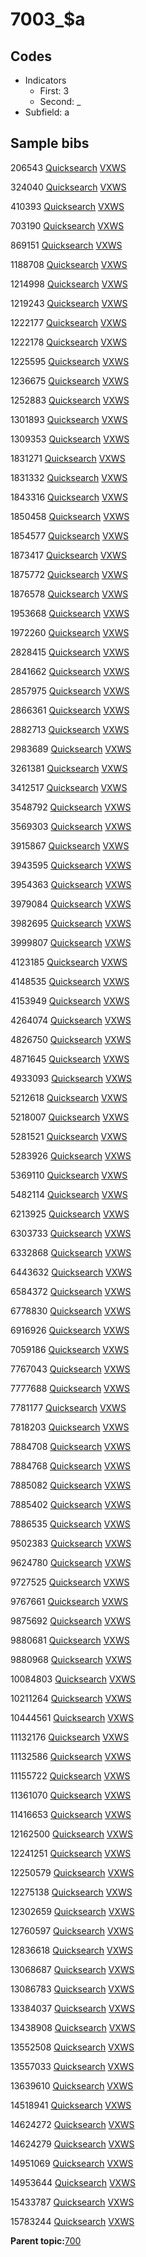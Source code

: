 # 7003\_$a

## Codes

-   Indicators
    -   First: 3
    -   Second: \_
-   Subfield: a

## Sample bibs

206543 [Quicksearch](https://search.library.yale.edu/catalog/206543) [VXWS](http://prodorbis.library.yale.edu:7014/vxws/GetHoldingsService?bibId=206543)

324040 [Quicksearch](https://search.library.yale.edu/catalog/324040) [VXWS](http://prodorbis.library.yale.edu:7014/vxws/GetHoldingsService?bibId=324040)

410393 [Quicksearch](https://search.library.yale.edu/catalog/410393) [VXWS](http://prodorbis.library.yale.edu:7014/vxws/GetHoldingsService?bibId=410393)

703190 [Quicksearch](https://search.library.yale.edu/catalog/703190) [VXWS](http://prodorbis.library.yale.edu:7014/vxws/GetHoldingsService?bibId=703190)

869151 [Quicksearch](https://search.library.yale.edu/catalog/869151) [VXWS](http://prodorbis.library.yale.edu:7014/vxws/GetHoldingsService?bibId=869151)

1188708 [Quicksearch](https://search.library.yale.edu/catalog/1188708) [VXWS](http://prodorbis.library.yale.edu:7014/vxws/GetHoldingsService?bibId=1188708)

1214998 [Quicksearch](https://search.library.yale.edu/catalog/1214998) [VXWS](http://prodorbis.library.yale.edu:7014/vxws/GetHoldingsService?bibId=1214998)

1219243 [Quicksearch](https://search.library.yale.edu/catalog/1219243) [VXWS](http://prodorbis.library.yale.edu:7014/vxws/GetHoldingsService?bibId=1219243)

1222177 [Quicksearch](https://search.library.yale.edu/catalog/1222177) [VXWS](http://prodorbis.library.yale.edu:7014/vxws/GetHoldingsService?bibId=1222177)

1222178 [Quicksearch](https://search.library.yale.edu/catalog/1222178) [VXWS](http://prodorbis.library.yale.edu:7014/vxws/GetHoldingsService?bibId=1222178)

1225595 [Quicksearch](https://search.library.yale.edu/catalog/1225595) [VXWS](http://prodorbis.library.yale.edu:7014/vxws/GetHoldingsService?bibId=1225595)

1236675 [Quicksearch](https://search.library.yale.edu/catalog/1236675) [VXWS](http://prodorbis.library.yale.edu:7014/vxws/GetHoldingsService?bibId=1236675)

1252883 [Quicksearch](https://search.library.yale.edu/catalog/1252883) [VXWS](http://prodorbis.library.yale.edu:7014/vxws/GetHoldingsService?bibId=1252883)

1301893 [Quicksearch](https://search.library.yale.edu/catalog/1301893) [VXWS](http://prodorbis.library.yale.edu:7014/vxws/GetHoldingsService?bibId=1301893)

1309353 [Quicksearch](https://search.library.yale.edu/catalog/1309353) [VXWS](http://prodorbis.library.yale.edu:7014/vxws/GetHoldingsService?bibId=1309353)

1831271 [Quicksearch](https://search.library.yale.edu/catalog/1831271) [VXWS](http://prodorbis.library.yale.edu:7014/vxws/GetHoldingsService?bibId=1831271)

1831332 [Quicksearch](https://search.library.yale.edu/catalog/1831332) [VXWS](http://prodorbis.library.yale.edu:7014/vxws/GetHoldingsService?bibId=1831332)

1843316 [Quicksearch](https://search.library.yale.edu/catalog/1843316) [VXWS](http://prodorbis.library.yale.edu:7014/vxws/GetHoldingsService?bibId=1843316)

1850458 [Quicksearch](https://search.library.yale.edu/catalog/1850458) [VXWS](http://prodorbis.library.yale.edu:7014/vxws/GetHoldingsService?bibId=1850458)

1854577 [Quicksearch](https://search.library.yale.edu/catalog/1854577) [VXWS](http://prodorbis.library.yale.edu:7014/vxws/GetHoldingsService?bibId=1854577)

1873417 [Quicksearch](https://search.library.yale.edu/catalog/1873417) [VXWS](http://prodorbis.library.yale.edu:7014/vxws/GetHoldingsService?bibId=1873417)

1875772 [Quicksearch](https://search.library.yale.edu/catalog/1875772) [VXWS](http://prodorbis.library.yale.edu:7014/vxws/GetHoldingsService?bibId=1875772)

1876578 [Quicksearch](https://search.library.yale.edu/catalog/1876578) [VXWS](http://prodorbis.library.yale.edu:7014/vxws/GetHoldingsService?bibId=1876578)

1953668 [Quicksearch](https://search.library.yale.edu/catalog/1953668) [VXWS](http://prodorbis.library.yale.edu:7014/vxws/GetHoldingsService?bibId=1953668)

1972260 [Quicksearch](https://search.library.yale.edu/catalog/1972260) [VXWS](http://prodorbis.library.yale.edu:7014/vxws/GetHoldingsService?bibId=1972260)

2828415 [Quicksearch](https://search.library.yale.edu/catalog/2828415) [VXWS](http://prodorbis.library.yale.edu:7014/vxws/GetHoldingsService?bibId=2828415)

2841662 [Quicksearch](https://search.library.yale.edu/catalog/2841662) [VXWS](http://prodorbis.library.yale.edu:7014/vxws/GetHoldingsService?bibId=2841662)

2857975 [Quicksearch](https://search.library.yale.edu/catalog/2857975) [VXWS](http://prodorbis.library.yale.edu:7014/vxws/GetHoldingsService?bibId=2857975)

2866361 [Quicksearch](https://search.library.yale.edu/catalog/2866361) [VXWS](http://prodorbis.library.yale.edu:7014/vxws/GetHoldingsService?bibId=2866361)

2882713 [Quicksearch](https://search.library.yale.edu/catalog/2882713) [VXWS](http://prodorbis.library.yale.edu:7014/vxws/GetHoldingsService?bibId=2882713)

2983689 [Quicksearch](https://search.library.yale.edu/catalog/2983689) [VXWS](http://prodorbis.library.yale.edu:7014/vxws/GetHoldingsService?bibId=2983689)

3261381 [Quicksearch](https://search.library.yale.edu/catalog/3261381) [VXWS](http://prodorbis.library.yale.edu:7014/vxws/GetHoldingsService?bibId=3261381)

3412517 [Quicksearch](https://search.library.yale.edu/catalog/3412517) [VXWS](http://prodorbis.library.yale.edu:7014/vxws/GetHoldingsService?bibId=3412517)

3548792 [Quicksearch](https://search.library.yale.edu/catalog/3548792) [VXWS](http://prodorbis.library.yale.edu:7014/vxws/GetHoldingsService?bibId=3548792)

3569303 [Quicksearch](https://search.library.yale.edu/catalog/3569303) [VXWS](http://prodorbis.library.yale.edu:7014/vxws/GetHoldingsService?bibId=3569303)

3915867 [Quicksearch](https://search.library.yale.edu/catalog/3915867) [VXWS](http://prodorbis.library.yale.edu:7014/vxws/GetHoldingsService?bibId=3915867)

3943595 [Quicksearch](https://search.library.yale.edu/catalog/3943595) [VXWS](http://prodorbis.library.yale.edu:7014/vxws/GetHoldingsService?bibId=3943595)

3954363 [Quicksearch](https://search.library.yale.edu/catalog/3954363) [VXWS](http://prodorbis.library.yale.edu:7014/vxws/GetHoldingsService?bibId=3954363)

3979084 [Quicksearch](https://search.library.yale.edu/catalog/3979084) [VXWS](http://prodorbis.library.yale.edu:7014/vxws/GetHoldingsService?bibId=3979084)

3982695 [Quicksearch](https://search.library.yale.edu/catalog/3982695) [VXWS](http://prodorbis.library.yale.edu:7014/vxws/GetHoldingsService?bibId=3982695)

3999807 [Quicksearch](https://search.library.yale.edu/catalog/3999807) [VXWS](http://prodorbis.library.yale.edu:7014/vxws/GetHoldingsService?bibId=3999807)

4123185 [Quicksearch](https://search.library.yale.edu/catalog/4123185) [VXWS](http://prodorbis.library.yale.edu:7014/vxws/GetHoldingsService?bibId=4123185)

4148535 [Quicksearch](https://search.library.yale.edu/catalog/4148535) [VXWS](http://prodorbis.library.yale.edu:7014/vxws/GetHoldingsService?bibId=4148535)

4153949 [Quicksearch](https://search.library.yale.edu/catalog/4153949) [VXWS](http://prodorbis.library.yale.edu:7014/vxws/GetHoldingsService?bibId=4153949)

4264074 [Quicksearch](https://search.library.yale.edu/catalog/4264074) [VXWS](http://prodorbis.library.yale.edu:7014/vxws/GetHoldingsService?bibId=4264074)

4826750 [Quicksearch](https://search.library.yale.edu/catalog/4826750) [VXWS](http://prodorbis.library.yale.edu:7014/vxws/GetHoldingsService?bibId=4826750)

4871645 [Quicksearch](https://search.library.yale.edu/catalog/4871645) [VXWS](http://prodorbis.library.yale.edu:7014/vxws/GetHoldingsService?bibId=4871645)

4933093 [Quicksearch](https://search.library.yale.edu/catalog/4933093) [VXWS](http://prodorbis.library.yale.edu:7014/vxws/GetHoldingsService?bibId=4933093)

5212618 [Quicksearch](https://search.library.yale.edu/catalog/5212618) [VXWS](http://prodorbis.library.yale.edu:7014/vxws/GetHoldingsService?bibId=5212618)

5218007 [Quicksearch](https://search.library.yale.edu/catalog/5218007) [VXWS](http://prodorbis.library.yale.edu:7014/vxws/GetHoldingsService?bibId=5218007)

5281521 [Quicksearch](https://search.library.yale.edu/catalog/5281521) [VXWS](http://prodorbis.library.yale.edu:7014/vxws/GetHoldingsService?bibId=5281521)

5283926 [Quicksearch](https://search.library.yale.edu/catalog/5283926) [VXWS](http://prodorbis.library.yale.edu:7014/vxws/GetHoldingsService?bibId=5283926)

5369110 [Quicksearch](https://search.library.yale.edu/catalog/5369110) [VXWS](http://prodorbis.library.yale.edu:7014/vxws/GetHoldingsService?bibId=5369110)

5482114 [Quicksearch](https://search.library.yale.edu/catalog/5482114) [VXWS](http://prodorbis.library.yale.edu:7014/vxws/GetHoldingsService?bibId=5482114)

6213925 [Quicksearch](https://search.library.yale.edu/catalog/6213925) [VXWS](http://prodorbis.library.yale.edu:7014/vxws/GetHoldingsService?bibId=6213925)

6303733 [Quicksearch](https://search.library.yale.edu/catalog/6303733) [VXWS](http://prodorbis.library.yale.edu:7014/vxws/GetHoldingsService?bibId=6303733)

6332868 [Quicksearch](https://search.library.yale.edu/catalog/6332868) [VXWS](http://prodorbis.library.yale.edu:7014/vxws/GetHoldingsService?bibId=6332868)

6443632 [Quicksearch](https://search.library.yale.edu/catalog/6443632) [VXWS](http://prodorbis.library.yale.edu:7014/vxws/GetHoldingsService?bibId=6443632)

6584372 [Quicksearch](https://search.library.yale.edu/catalog/6584372) [VXWS](http://prodorbis.library.yale.edu:7014/vxws/GetHoldingsService?bibId=6584372)

6778830 [Quicksearch](https://search.library.yale.edu/catalog/6778830) [VXWS](http://prodorbis.library.yale.edu:7014/vxws/GetHoldingsService?bibId=6778830)

6916926 [Quicksearch](https://search.library.yale.edu/catalog/6916926) [VXWS](http://prodorbis.library.yale.edu:7014/vxws/GetHoldingsService?bibId=6916926)

7059186 [Quicksearch](https://search.library.yale.edu/catalog/7059186) [VXWS](http://prodorbis.library.yale.edu:7014/vxws/GetHoldingsService?bibId=7059186)

7767043 [Quicksearch](https://search.library.yale.edu/catalog/7767043) [VXWS](http://prodorbis.library.yale.edu:7014/vxws/GetHoldingsService?bibId=7767043)

7777688 [Quicksearch](https://search.library.yale.edu/catalog/7777688) [VXWS](http://prodorbis.library.yale.edu:7014/vxws/GetHoldingsService?bibId=7777688)

7781177 [Quicksearch](https://search.library.yale.edu/catalog/7781177) [VXWS](http://prodorbis.library.yale.edu:7014/vxws/GetHoldingsService?bibId=7781177)

7818203 [Quicksearch](https://search.library.yale.edu/catalog/7818203) [VXWS](http://prodorbis.library.yale.edu:7014/vxws/GetHoldingsService?bibId=7818203)

7884708 [Quicksearch](https://search.library.yale.edu/catalog/7884708) [VXWS](http://prodorbis.library.yale.edu:7014/vxws/GetHoldingsService?bibId=7884708)

7884768 [Quicksearch](https://search.library.yale.edu/catalog/7884768) [VXWS](http://prodorbis.library.yale.edu:7014/vxws/GetHoldingsService?bibId=7884768)

7885082 [Quicksearch](https://search.library.yale.edu/catalog/7885082) [VXWS](http://prodorbis.library.yale.edu:7014/vxws/GetHoldingsService?bibId=7885082)

7885402 [Quicksearch](https://search.library.yale.edu/catalog/7885402) [VXWS](http://prodorbis.library.yale.edu:7014/vxws/GetHoldingsService?bibId=7885402)

7886535 [Quicksearch](https://search.library.yale.edu/catalog/7886535) [VXWS](http://prodorbis.library.yale.edu:7014/vxws/GetHoldingsService?bibId=7886535)

9502383 [Quicksearch](https://search.library.yale.edu/catalog/9502383) [VXWS](http://prodorbis.library.yale.edu:7014/vxws/GetHoldingsService?bibId=9502383)

9624780 [Quicksearch](https://search.library.yale.edu/catalog/9624780) [VXWS](http://prodorbis.library.yale.edu:7014/vxws/GetHoldingsService?bibId=9624780)

9727525 [Quicksearch](https://search.library.yale.edu/catalog/9727525) [VXWS](http://prodorbis.library.yale.edu:7014/vxws/GetHoldingsService?bibId=9727525)

9767661 [Quicksearch](https://search.library.yale.edu/catalog/9767661) [VXWS](http://prodorbis.library.yale.edu:7014/vxws/GetHoldingsService?bibId=9767661)

9875692 [Quicksearch](https://search.library.yale.edu/catalog/9875692) [VXWS](http://prodorbis.library.yale.edu:7014/vxws/GetHoldingsService?bibId=9875692)

9880681 [Quicksearch](https://search.library.yale.edu/catalog/9880681) [VXWS](http://prodorbis.library.yale.edu:7014/vxws/GetHoldingsService?bibId=9880681)

9880968 [Quicksearch](https://search.library.yale.edu/catalog/9880968) [VXWS](http://prodorbis.library.yale.edu:7014/vxws/GetHoldingsService?bibId=9880968)

10084803 [Quicksearch](https://search.library.yale.edu/catalog/10084803) [VXWS](http://prodorbis.library.yale.edu:7014/vxws/GetHoldingsService?bibId=10084803)

10211264 [Quicksearch](https://search.library.yale.edu/catalog/10211264) [VXWS](http://prodorbis.library.yale.edu:7014/vxws/GetHoldingsService?bibId=10211264)

10444561 [Quicksearch](https://search.library.yale.edu/catalog/10444561) [VXWS](http://prodorbis.library.yale.edu:7014/vxws/GetHoldingsService?bibId=10444561)

11132176 [Quicksearch](https://search.library.yale.edu/catalog/11132176) [VXWS](http://prodorbis.library.yale.edu:7014/vxws/GetHoldingsService?bibId=11132176)

11132586 [Quicksearch](https://search.library.yale.edu/catalog/11132586) [VXWS](http://prodorbis.library.yale.edu:7014/vxws/GetHoldingsService?bibId=11132586)

11155722 [Quicksearch](https://search.library.yale.edu/catalog/11155722) [VXWS](http://prodorbis.library.yale.edu:7014/vxws/GetHoldingsService?bibId=11155722)

11361070 [Quicksearch](https://search.library.yale.edu/catalog/11361070) [VXWS](http://prodorbis.library.yale.edu:7014/vxws/GetHoldingsService?bibId=11361070)

11416653 [Quicksearch](https://search.library.yale.edu/catalog/11416653) [VXWS](http://prodorbis.library.yale.edu:7014/vxws/GetHoldingsService?bibId=11416653)

12162500 [Quicksearch](https://search.library.yale.edu/catalog/12162500) [VXWS](http://prodorbis.library.yale.edu:7014/vxws/GetHoldingsService?bibId=12162500)

12241251 [Quicksearch](https://search.library.yale.edu/catalog/12241251) [VXWS](http://prodorbis.library.yale.edu:7014/vxws/GetHoldingsService?bibId=12241251)

12250579 [Quicksearch](https://search.library.yale.edu/catalog/12250579) [VXWS](http://prodorbis.library.yale.edu:7014/vxws/GetHoldingsService?bibId=12250579)

12275138 [Quicksearch](https://search.library.yale.edu/catalog/12275138) [VXWS](http://prodorbis.library.yale.edu:7014/vxws/GetHoldingsService?bibId=12275138)

12302659 [Quicksearch](https://search.library.yale.edu/catalog/12302659) [VXWS](http://prodorbis.library.yale.edu:7014/vxws/GetHoldingsService?bibId=12302659)

12760597 [Quicksearch](https://search.library.yale.edu/catalog/12760597) [VXWS](http://prodorbis.library.yale.edu:7014/vxws/GetHoldingsService?bibId=12760597)

12836618 [Quicksearch](https://search.library.yale.edu/catalog/12836618) [VXWS](http://prodorbis.library.yale.edu:7014/vxws/GetHoldingsService?bibId=12836618)

13068687 [Quicksearch](https://search.library.yale.edu/catalog/13068687) [VXWS](http://prodorbis.library.yale.edu:7014/vxws/GetHoldingsService?bibId=13068687)

13086783 [Quicksearch](https://search.library.yale.edu/catalog/13086783) [VXWS](http://prodorbis.library.yale.edu:7014/vxws/GetHoldingsService?bibId=13086783)

13384037 [Quicksearch](https://search.library.yale.edu/catalog/13384037) [VXWS](http://prodorbis.library.yale.edu:7014/vxws/GetHoldingsService?bibId=13384037)

13438908 [Quicksearch](https://search.library.yale.edu/catalog/13438908) [VXWS](http://prodorbis.library.yale.edu:7014/vxws/GetHoldingsService?bibId=13438908)

13552508 [Quicksearch](https://search.library.yale.edu/catalog/13552508) [VXWS](http://prodorbis.library.yale.edu:7014/vxws/GetHoldingsService?bibId=13552508)

13557033 [Quicksearch](https://search.library.yale.edu/catalog/13557033) [VXWS](http://prodorbis.library.yale.edu:7014/vxws/GetHoldingsService?bibId=13557033)

13639610 [Quicksearch](https://search.library.yale.edu/catalog/13639610) [VXWS](http://prodorbis.library.yale.edu:7014/vxws/GetHoldingsService?bibId=13639610)

14518941 [Quicksearch](https://search.library.yale.edu/catalog/14518941) [VXWS](http://prodorbis.library.yale.edu:7014/vxws/GetHoldingsService?bibId=14518941)

14624272 [Quicksearch](https://search.library.yale.edu/catalog/14624272) [VXWS](http://prodorbis.library.yale.edu:7014/vxws/GetHoldingsService?bibId=14624272)

14624279 [Quicksearch](https://search.library.yale.edu/catalog/14624279) [VXWS](http://prodorbis.library.yale.edu:7014/vxws/GetHoldingsService?bibId=14624279)

14951069 [Quicksearch](https://search.library.yale.edu/catalog/14951069) [VXWS](http://prodorbis.library.yale.edu:7014/vxws/GetHoldingsService?bibId=14951069)

14953644 [Quicksearch](https://search.library.yale.edu/catalog/14953644) [VXWS](http://prodorbis.library.yale.edu:7014/vxws/GetHoldingsService?bibId=14953644)

15433787 [Quicksearch](https://search.library.yale.edu/catalog/15433787) [VXWS](http://prodorbis.library.yale.edu:7014/vxws/GetHoldingsService?bibId=15433787)

15783244 [Quicksearch](https://search.library.yale.edu/catalog/15783244) [VXWS](http://prodorbis.library.yale.edu:7014/vxws/GetHoldingsService?bibId=15783244)

**Parent topic:**[700](../../tags/700/700.md)

